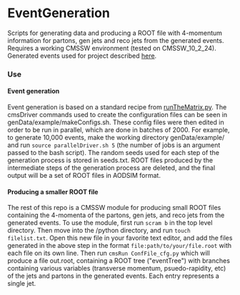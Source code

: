 # EventGeneration
Scripts for generating data and producing a ROOT file with 4-momentum information for partons, gen jets and reco jets from the generated events.
Requires a working CMSSW environment (tested on CMSSW_10_2_24). Generated events used for project described [here](https://github.com/jblue1/falcon).

### Use
#### Event generation
Event generation is based on a standard recipe from [runTheMatrix.py](https://twiki.cern.ch/twiki/bin/view/CMSPublic/SWGuideFastSimulationExamples). The cmsDriver
commands used to create the configuration files can be seen in genData/example/makeConfigs.sh. These config files were then edited in order to be run in parallel, which
are done in batches of 2000. For example, to generate 10,000 events, make the working directory genData/example/ and run ```source parallelDriver.sh 5``` (the number of jobs
is an argument passed to the bash script). The random seeds used for each step of the generation process is stored in seeds.txt. ROOT files produced by the 
intermediate steps of the generation process are deleted, and the final output will be a set of ROOT files in AODSIM format.

#### Producing a smaller ROOT file
The rest of this repo is a CMSSW module for producing small ROOT files containing the 4-momenta of the partons, gen jets, and reco jets from the generated events. To use
the module, first run ```scram b``` in the top level directory. Then move into the /python directory, and run ```touch filelist.txt```. Open this new file in your favorite
text editor, and add the files generated in the above step in the format ```file:path/to/your/file.root``` with each file on its own line. Then run
```cmsRun ConfFile_cfg.py``` which will produce a file out.root, containing a ROOT tree ("eventTree") with branches containing various variables (transverse momentum,
psuedo-rapidity, etc) of the jets and partons in the generated events. Each entry represents a single jet. 

